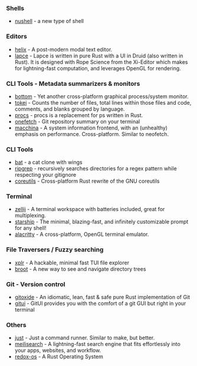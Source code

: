 ### Shells
- [nushell](https://github.com/nushell/nushell) - a new type of shell

### Editors
- [helix](https://github.com/helix-editor/helix) - A post-modern modal text editor.
- [lapce](https://github.com/lapce/lapce) - Lapce is written in pure Rust with a UI in Druid (also written in Rust).
 It is designed with Rope Science from the Xi-Editor which makes for lightning-fast computation, and leverages OpenGL for rendering.

### CLI Tools - Metadata summarizers & monitors
- [bottom](https://github.com/ClementTsang/bottom) - Yet another cross-platform graphical process/system monitor.
- [tokei](https://github.com/XAMPPRocky/tokei) - Counts the number of files, total lines within those files and code, comments, and blanks grouped by language.
- [procs](https://github.com/dalance/procs) - procs is a replacement for ps written in Rust.
- [onefetch](https://github.com/o2sh/onefetch) - Git repository summary on your terminal
- [macchina](https://github.com/Macchina-CLI/macchina) - A system information frontend, with an (unhealthy) emphasis on performance. Cross-platform. Similar to neofetch.

### CLI Tools
- [bat](https://github.com/sharkdp/bat) - a cat clone with wings
- [ripgrep](https://github.com/BurntSushi/ripgrep) - recursively searches directories for a regex pattern while respecting your gitignore 
- [coreutils](https://github.com/uutils/coreutils) - Cross-platform Rust rewrite of the GNU coreutils

### Terminal
- [zellij](https://github.com/zellij-org/zellij) - A terminal workspace with batteries included, great for multiplexing.
- [starship](https://github.com/starship/starship) - The minimal, blazing-fast, and infinitely customizable prompt for any shell!  
- [alacritty](https://github.com/alacritty/alacritty) - A cross-platform, OpenGL terminal emulator. 

### File Traversers / Fuzzy searching
- [xplr](https://github.com/sayanarijit/xplr) - A hackable, minimal fast TUI file explorer
- [broot](https://github.com/Canop/broot) - A new way to see and navigate directory trees

### Git - Version control
- [gitoxide](https://github.com/Byron/gitoxide) -  An idiomatic, lean, fast & safe pure Rust implementation of Git 
- [gitui](https://github.com/extrawurst/gitui) - GitUI provides you with the comfort of a git GUI but right in your terminal

### Others
- [just](https://github.com/casey/just) - Just a command runner. Similar to make, but better.
- [meilisearch](https://github.com/meilisearch/meilisearch) -  A lightning-fast search engine that fits effortlessly into your apps, websites, and workflow.
- [redox-os](https://gitlab.redox-os.org/redox-os/redox) - A Rust Operating System
